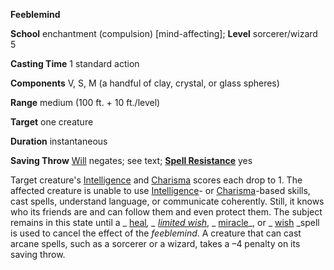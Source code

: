  **Feeblemind**

**School** enchantment (compulsion) [mind-affecting]; **Level** sorcerer/wizard 5

**Casting Time** 1 standard action

**Components** V, S, M (a handful of clay, crystal, or glass spheres)

**Range** medium (100 ft. + 10 ft./level)

**Target** one creature

**Duration** instantaneous

**Saving Throw** [Will](../combat.md#_will) negates; see text; **[Spell Resistance](../glossary.md#_spell-resistance)** yes

Target creature's [Intelligence](../gettingStarted.md#_intelligence) and [Charisma](../gettingStarted.md#_charisma-new) scores each drop to 1. The affected creature is unable to use [Intelligence](../gettingStarted.md#_intelligence)- or [Charisma](../gettingStarted.md#_charisma-new)-based skills, cast spells, understand language, or communicate coherently. Still, it knows who its friends are and can follow them and even protect them. The subject remains in this state until a _ [heal](heal.md#_heal)_, _ [limited wish](limitedWish.md#_limited-wish)_, _ [miracle](miracle.md#_miracle)_, or _ [wish](wish.md#_wish) _spell is used to cancel the effect of the _feeblemind_. A creature that can cast arcane spells, such as a sorcerer or a wizard, takes a –4 penalty on its saving throw.

